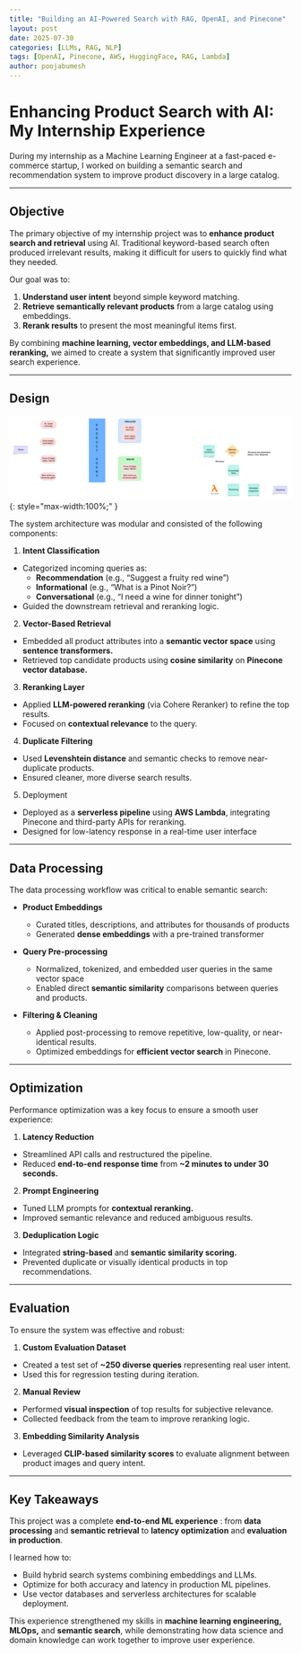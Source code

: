 ```yaml
---
title: "Building an AI-Powered Search with RAG, OpenAI, and Pinecone"
layout: post
date: 2025-07-30
categories: [LLMs, RAG, NLP]
tags: [OpenAI, Pinecone, AWS, HuggingFace, RAG, Lambda]
author: poojabumesh
---
```


# Enhancing Product Search with AI: My Internship Experience

During my internship as a Machine Learning Engineer at a fast-paced e-commerce startup, I worked on building a semantic search and recommendation system to improve product discovery in a large catalog. 

---

## Objective

The primary objective of my internship project was to **enhance product search and retrieval** using AI.
Traditional keyword-based search often produced irrelevant results, making it difficult for users to quickly find what they needed.

Our goal was to:

1. **Understand user intent** beyond simple keyword matching.
2. **Retrieve semantically relevant products** from a large catalog using embeddings.
3. **Rerank results** to present the most meaningful items first.

By combining **machine learning, vector embeddings, and LLM-based reranking,** we aimed to create a system that significantly improved user search experience.

---

## Design

![High-level system diagram](/assets/images/semanticsearch.png){: style="max-width:100%;" }

The system architecture was modular and consisted of the following components:
1. **Intent Classification**
  - Categorized incoming queries as:
    - **Recommendation** (e.g., “Suggest a fruity red wine”)
    - **Informational** (e.g., “What is a Pinot Noir?”)
    - **Conversational** (e.g., “I need a wine for dinner tonight”)
  - Guided the downstream retrieval and reranking logic.

2. **Vector-Based Retrieval**
  - Embedded all product attributes into a **semantic vector space** using **sentence transformers.**
  - Retrieved top candidate products using **cosine similarity** on **Pinecone vector database.**

3. **Reranking Layer**
  - Applied **LLM-powered reranking** (via Cohere Reranker) to refine the top results.
  - Focused on **contextual relevance** to the query.

4. **Duplicate Filtering**
  - Used **Levenshtein distance** and semantic checks to remove near-duplicate products.
  - Ensured cleaner, more diverse search results.

5. Deployment
  - Deployed as a **serverless pipeline** using **AWS Lambda**, integrating Pinecone and third-party APIs for reranking.
  - Designed for low-latency response in a real-time user interface

---

## Data Processing
The data processing workflow was critical to enable semantic search:

- **Product Embeddings**  
  - Curated titles, descriptions, and attributes for thousands of products  
  - Generated **dense embeddings** with a pre-trained transformer  

- **Query Pre-processing**  
  - Normalized, tokenized, and embedded user queries in the same vector space  
  - Enabled direct **semantic similarity** comparisons between queries and products.  

- **Filtering & Cleaning**  
  - Applied post-processing to remove repetitive, low-quality, or near-identical results.
  - Optimized embeddings for **efficient vector search** in Pinecone.

---

## Optimization

Performance optimization was a key focus to ensure a smooth user experience:
1. **Latency Reduction**
  - Streamlined API calls and restructured the pipeline.
  - Reduced **end-to-end response time** from **~2 minutes to under 30 seconds.**

2. **Prompt Engineering**
  - Tuned LLM prompts for **contextual reranking.**
  - Improved semantic relevance and reduced ambiguous results.

3. **Deduplication Logic**
  - Integrated **string-based** and **semantic similarity scoring.**
  - Prevented duplicate or visually identical products in top recommendations.

---

## Evaluation

To ensure the system was effective and robust:
1. **Custom Evaluation Dataset**
  - Created a test set of **~250 diverse queries** representing real user intent.
  - Used this for regression testing during iteration.

2. **Manual Review**
  - Performed **visual inspection** of top results for subjective relevance.
  - Collected feedback from the team to improve reranking logic.

3. **Embedding Similarity Analysis**
  - Leveraged **CLIP-based similarity scores** to evaluate alignment between product images and query intent.

---

## Key Takeaways

This project was a complete **end-to-end ML experience** :  from **data processing** and **semantic retrieval** to **latency optimization** and **evaluation in production**.

I learned how to:
  - Build hybrid search systems combining embeddings and LLMs.
  - Optimize for both accuracy and latency in production ML pipelines.
  - Use vector databases and serverless architectures for scalable deployment.

This experience strengthened my skills in **machine learning engineering, MLOps,** and **semantic search**, while demonstrating how data science and domain knowledge can work together to improve user experience.
